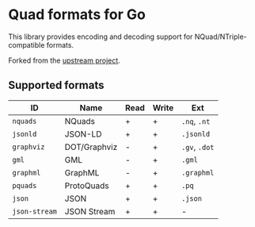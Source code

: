 # Quad formats for Go

This library provides encoding and decoding support for NQuad/NTriple-compatible formats.

Forked from the [upstream project].

[upstream project]: https://github.com/cayleygraph/quad

## Supported formats

ID  | Name | Read | Write | Ext
--- | ---- | ---- | ----- | ---
`nquads` | NQuads | + | + | `.nq`, `.nt`
`jsonld` | JSON-LD | + | + | `.jsonld`
`graphviz` | DOT/Graphviz | - | + | `.gv`, `.dot`
`gml` | GML | - | + | `.gml`
`graphml` | GraphML | - | + | `.graphml`
`pquads` | ProtoQuads | + | + | `.pq`
`json` | JSON | + | + | `.json`
`json-stream` | JSON Stream | + | + | -
